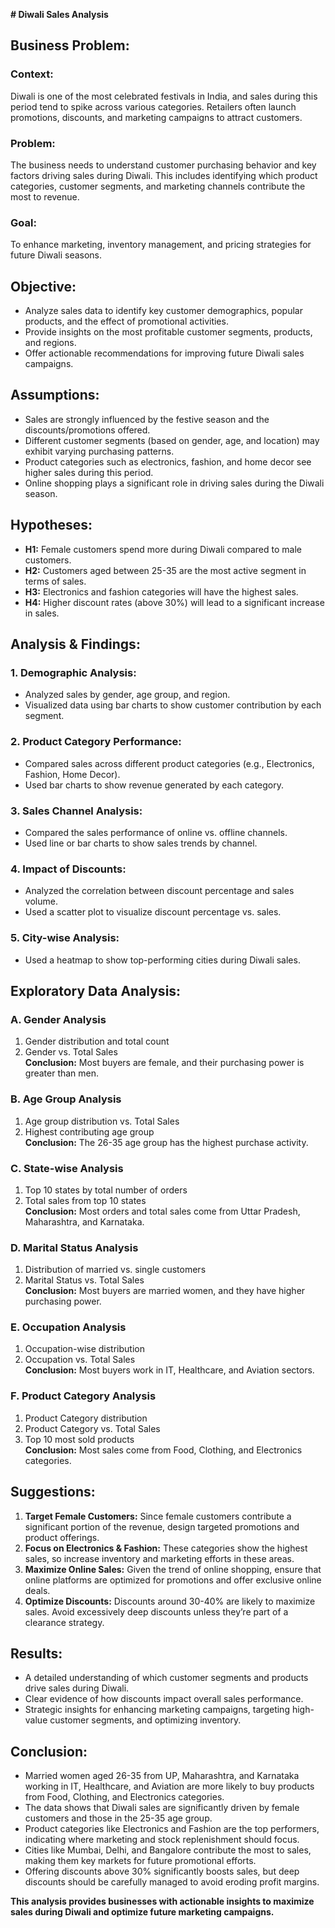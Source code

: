 **# Diwali Sales Analysis**  

## **Business Problem:**  
### **Context:**  
Diwali is one of the most celebrated festivals in India, and sales during this period tend to spike across various categories. Retailers often launch promotions, discounts, and marketing campaigns to attract customers.  

### **Problem:**  
The business needs to understand customer purchasing behavior and key factors driving sales during Diwali. This includes identifying which product categories, customer segments, and marketing channels contribute the most to revenue.  

### **Goal:**  
To enhance marketing, inventory management, and pricing strategies for future Diwali seasons.  

## **Objective:**  
- Analyze sales data to identify key customer demographics, popular products, and the effect of promotional activities.  
- Provide insights on the most profitable customer segments, products, and regions.  
- Offer actionable recommendations for improving future Diwali sales campaigns.  

## **Assumptions:**  
- Sales are strongly influenced by the festive season and the discounts/promotions offered.  
- Different customer segments (based on gender, age, and location) may exhibit varying purchasing patterns.  
- Product categories such as electronics, fashion, and home decor see higher sales during this period.  
- Online shopping plays a significant role in driving sales during the Diwali season.  

## **Hypotheses:**  
- **H1:** Female customers spend more during Diwali compared to male customers.  
- **H2:** Customers aged between 25-35 are the most active segment in terms of sales.  
- **H3:** Electronics and fashion categories will have the highest sales.  
- **H4:** Higher discount rates (above 30%) will lead to a significant increase in sales.  

## **Analysis & Findings:**  
### **1. Demographic Analysis:**  
- Analyzed sales by gender, age group, and region.  
- Visualized data using bar charts to show customer contribution by each segment.  

### **2. Product Category Performance:**  
- Compared sales across different product categories (e.g., Electronics, Fashion, Home Decor).  
- Used bar charts to show revenue generated by each category.  

### **3. Sales Channel Analysis:**  
- Compared the sales performance of online vs. offline channels.  
- Used line or bar charts to show sales trends by channel.  

### **4. Impact of Discounts:**  
- Analyzed the correlation between discount percentage and sales volume.  
- Used a scatter plot to visualize discount percentage vs. sales.  

### **5. City-wise Analysis:**  
- Used a heatmap to show top-performing cities during Diwali sales.  

## **Exploratory Data Analysis:**  
### **A. Gender Analysis**  
1. Gender distribution and total count  
2. Gender vs. Total Sales  
**Conclusion:** Most buyers are female, and their purchasing power is greater than men.  

### **B. Age Group Analysis**  
1. Age group distribution vs. Total Sales  
2. Highest contributing age group  
**Conclusion:** The 26-35 age group has the highest purchase activity.  

### **C. State-wise Analysis**  
1. Top 10 states by total number of orders  
2. Total sales from top 10 states  
**Conclusion:** Most orders and total sales come from Uttar Pradesh, Maharashtra, and Karnataka.  

### **D. Marital Status Analysis**  
1. Distribution of married vs. single customers  
2. Marital Status vs. Total Sales  
**Conclusion:** Most buyers are married women, and they have higher purchasing power.  

### **E. Occupation Analysis**  
1. Occupation-wise distribution  
2. Occupation vs. Total Sales  
**Conclusion:** Most buyers work in IT, Healthcare, and Aviation sectors.  

### **F. Product Category Analysis**  
1. Product Category distribution  
2. Product Category vs. Total Sales  
3. Top 10 most sold products  
**Conclusion:** Most sales come from Food, Clothing, and Electronics categories.  

## **Suggestions:**  
1. **Target Female Customers:** Since female customers contribute a significant portion of the revenue, design targeted promotions and product offerings.  
2. **Focus on Electronics & Fashion:** These categories show the highest sales, so increase inventory and marketing efforts in these areas.  
3. **Maximize Online Sales:** Given the trend of online shopping, ensure that online platforms are optimized for promotions and offer exclusive online deals.  
4. **Optimize Discounts:** Discounts around 30-40% are likely to maximize sales. Avoid excessively deep discounts unless they’re part of a clearance strategy.  

## **Results:**  
- A detailed understanding of which customer segments and products drive sales during Diwali.  
- Clear evidence of how discounts impact overall sales performance.  
- Strategic insights for enhancing marketing campaigns, targeting high-value customer segments, and optimizing inventory.  

## **Conclusion:**  
- Married women aged 26-35 from UP, Maharashtra, and Karnataka working in IT, Healthcare, and Aviation are more likely to buy products from Food, Clothing, and Electronics categories.  
- The data shows that Diwali sales are significantly driven by female customers and those in the 25-35 age group.  
- Product categories like Electronics and Fashion are the top performers, indicating where marketing and stock replenishment should focus.  
- Cities like Mumbai, Delhi, and Bangalore contribute the most to sales, making them key markets for future promotional efforts.  
- Offering discounts above 30% significantly boosts sales, but deep discounts should be carefully managed to avoid eroding profit margins.  

**This analysis provides businesses with actionable insights to maximize sales during Diwali and optimize future marketing campaigns.**

